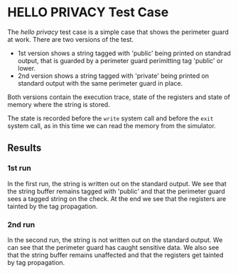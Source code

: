 # HELLO PRIVACY Test Case

The *hello privacy* test case is a simple case that shows the
perimeter guard at work. There are two versions of the test.

* 1st version shows a string tagged with 'public' being printed on
  standrad output, that is guarded by a perimeter guard perimitting
  tag 'public' or lower.
* 2nd version shows a string tagged with 'private' being printed on
  standard output with the same perimeter guard in place.

Both versions contain the execution trace, state of the registers and
state of memory where the string is stored.

The state is recorded before the `write` system call and before the
`exit` system call, as in this time we can read the memory from the
simulator.

## Results

### 1st run

In the first run, the string is written out on the standard output. We
see that the string buffer remains tagged with 'public' and that the
perimeter guard sees a tagged string on the check. At the end we see
that the registers are tainted by the tag propagation.

### 2nd run

In the second run, the string is not written out on the standard
output. We can see that the perimeter guard has caught sensitive data.
We also see that the string buffer remains unaffected and that the
registers get tainted by tag propagation.
